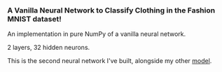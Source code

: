 ### A Vanilla Neural Network to Classify Clothing in the Fashion MNIST dataset!

An implementation in pure NumPy of a vanilla neural network.

2 layers, 32 hidden neurons.

This is the second neural network I've built, alongside my other [model](https://github.com/vxnuaj/np.mnistnn).
